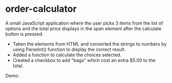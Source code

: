 # order-calculator
A small JavaScript application where the user picks 3 items from the list of options and the total price displays in the span element after the calculate button is pressed.

- Taken the elements from HTML and converted the strings to numbers by using ParseInt() function to display the correct result.
- Added a function to calculate the choices selected.
- Created a checkbox to add "bags" which cost an extra $5.00 to the total.

Demo:
